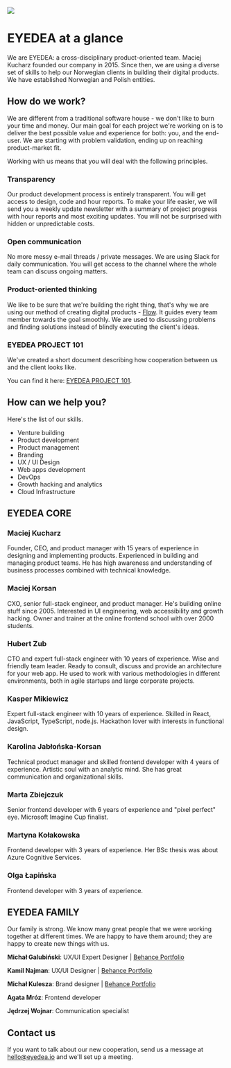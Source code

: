 ![](https://eyedea.io/img/eyedea_og_img.png)

# EYEDEA at a glance 

We are EYEDEA: a cross-disciplinary product-oriented team. Maciej Kucharz founded our company in 2015. Since then, we are using a diverse set of skills to help our Norwegian clients in building their digital products. We have established Norwegian and Polish entities.

## How do we work?

We are different from a traditional software house - we don't like to burn your time and money. Our main goal for each project we're working on is to deliver the best possible value and experience for both: you, and the end-user. We are starting with problem validation, ending up on reaching product-market fit. 

Working with us means that you will deal with the following principles.

### Transparency

Our product development process is entirely transparent. You will get access to design, code and hour reports. To make your life easier, we will send you a weekly update newsletter with a summary of project progress with hour reports and most exciting updates. You will not be surprised with hidden or unpredictable costs.

### Open communication 

No more messy e-mail threads / private messages. We are using Slack for daily communication. You will get access to the channel where the whole team can discuss ongoing matters.

### Product-oriented thinking

We like to be sure that we're building the right thing, that's why we are using our method of creating digital products - [Flow](http://flowplatform.io). It guides every team member towards the goal smoothly. We are used to discussing problems and finding solutions instead of blindly executing the client's ideas. 

### EYEDEA PROJECT 101

We've created a short document describing how cooperation between us and the client looks like. 

You can find it here: [EYEDEA PROJECT 101](https://eyedea-io.github.io/project-101/).


## How can we help you?

Here's the list of our skills.

- Venture building
- Product development 
- Product management
- Branding
- UX / UI Design
- Web apps development
- DevOps
- Growth hacking and analytics
- Cloud Infrastructure

## EYEDEA CORE

### Maciej Kucharz
Founder, CEO, and product manager with 15 years of experience in designing and implementing products. Experienced in building and managing product teams. He has high awareness and understanding of business processes combined with technical knowledge.

### Maciej Korsan
CXO, senior full-stack engineer, and product manager. He's building online stuff since 2005. Interested in UI engineering, web accessibility and growth hacking. Owner and trainer at the online frontend school with over 2000 students.


### Hubert Zub
CTO and expert full-stack engineer with 10 years of experience. Wise and friendly team leader. Ready to consult, discuss and provide an architecture for your web app. He used to work with various methodologies in different environments, both in agile startups and large corporate projects. 


### Kasper Mikiewicz
Expert full-stack engineer with 10 years of experience. Skilled in React, JavaScript, TypeScript, node.js. Hackathon lover with interests in functional design.


### Karolina Jabłońska-Korsan
Technical product manager and skilled frontend developer with 4 years of experience. Artistic soul with an analytic mind. She has great communication and organizational skills. 


### Marta Zbiejczuk
Senior frontend developer with 6 years of experience and "pixel perfect" eye. Microsoft Imagine Cup finalist.

### Martyna Kołakowska
Frontend developer with 3 years of experience. Her BSc thesis was about Azure Cognitive Services.

### Olga Łapińska
Frontend developer with 3 years of experience. 



## EYEDEA FAMILY

Our family is strong. We know many great people that we were working together at different times. We are happy to have them around; they are happy to create new things with us.

**Michał Galubiński**: UX/UI Expert Designer | [Behance Portfolio](https://www.behance.net/michalgalubinski)

**Kamil Najman**: UX/UI Designer | [Behance Portfolio](https://www.behance.net/kamilnajman)

**Michał Kulesza**: Brand designer | [Behance Portfolio]( https://www.behance.net/m-kulesza)

**Agata Mróz**: Frontend developer

**Jędrzej Wojnar**: Communication specialist


## Contact us

If you want to talk about our new cooperation, send us a message at hello@eyedea.io and we'll set up a meeting.
